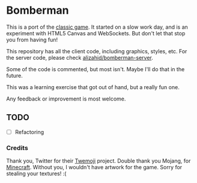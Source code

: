 # Bomberman

This is a port of the [classic game](http://en.wikipedia.org/wiki/Bomberman_%28video_game%29). It started on a slow work day, and is an experiment with HTML5 Canvas and WebSockets. But don't let that stop you from having fun!

This repository has all the client code, including graphics, styles, etc. For the server code, please check [alizahid/bomberman-server](https://github.com/alizahid/bomberman-server).

Some of the code is commented, but most isn't. Maybe I'll do that in the future.

This was a learning exercise that got out of hand, but a really fun one.

Any feedback or improvement is most welcome.

## TODO

- [ ] Refactoring

### Credits

Thank you, Twitter for their [Twemoji](http://twitter.github.io/twemoji/) project. Double thank you Mojang, for [Minecraft](https://minecraft.net/). Without you, I wouldn't have artwork for the game. Sorry for stealing your textures! :(
